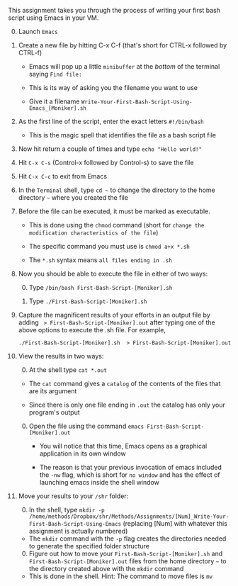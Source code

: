 
This assignment takes you through the process of writing your first bash script using Emacs in your VM.

0. Launch `Emacs`

0. Create a new file by hitting C-x C-f (that's short for CTRL-x followed by CTRL-f)

   * Emacs will pop up a little `minibuffer` at the _bottom_ of the terminal saying `Find file:`

   * This is its way of asking you the filename you want to use

   * Give it a filename `Write-Your-First-Bash-Script-Using-Emacs_[Moniker].sh`

0. As the first line of the script, enter the exact letters `#!/bin/bash`

   * This is the magic spell that identifies the file as a bash script file

0. Now hit return a couple of times and type `echo "Hello world!"`

0. Hit `C-x C-s` (Control-x followed by Control-s) to save the file

0. Hit `C-x C-c` to exit from Emacs

0. In the `Terminal` shell, type `cd ~` to change the directory to the home directory `~` where you created the file

0. Before the file can be executed, it must be marked as executable.

   * This is done using the `chmod` command (short for `change the modification characteristics of the file`)

   * The specific command you must use is `chmod a+x *.sh`

   * The `*.sh` syntax means `all files ending in .sh`

0. Now you should be able to execute the file in either of two ways:

   0. Type `/bin/bash First-Bash-Script-[Moniker].sh`

   0. Type `./First-Bash-Script-[Moniker].sh`

0. Capture the magnificent results of your efforts in an output file by adding ` > First-Bash-Script-[Moniker].out` after typing one of the above options to execute the .sh file. For example,

   `./First-Bash-Script-[Moniker].sh  > First-Bash-Script-[Moniker].out`

0. View the results in two ways:

   0.  At the shell type `cat *.out`

      * The `cat` command gives a `catalog` of the contents of the files that are its argument

      * Since there is only one file ending in `.out` the catalog has only your program's output

   0. Open the file using the command `emacs First-Bash-Script-[Moniker].out`

      * You will notice that this time, Emacs opens as a graphical application in its own window

      * The reason is that your previous invocation of emacs included the `-nw` flag, which is short for `no window` and has the effect of launching emacs inside the shell window

0. Move your results to your `/shr` folder:

   0.  In the shell, type `mkdir -p /home/methods/Dropbox/shr/Methods/Assignments/[Num]_Write-Your-First-Bash-Script-Using-Emacs`
   (replacing [Num] with whatever this assignment is actually numbered)

      * The `mkdir` command with the `-p` flag creates the directories needed to generate the specified folder structure

   0.  Figure out how to move your `First-Bash-Script-[Moniker].sh` and `First-Bash-Script-[Moniker].out` files from the home directory `~` to the directory created above with the `mkdir` command

      * This is done in the shell.  Hint: The command to move files is `mv`
